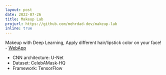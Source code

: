 ```yaml
---
layout: post
date: 2022-07-26
title: Makeup Lab
projurl: https://github.com/mehrdad-dev/makeup-lab
inline: true
---
```


Makeup with Deep Learning, Apply different hair/lipstick color on your face! - [WebApp](https://mehrdad-dev-makeup-lab-app-2r88a0.streamlitapp.com/)

- CNN architecture: U-Net
- Dataset:  CelebAMask-HQ
- Framework: TensorFlow